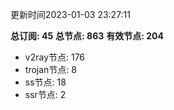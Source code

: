 更新时间2023-01-03 23:27:11

**总订阅: 45**
**总节点: 863**
**有效节点: 204**
- v2ray节点: 176
- trojan节点: 8
- ss节点: 18
- ssr节点: 2
